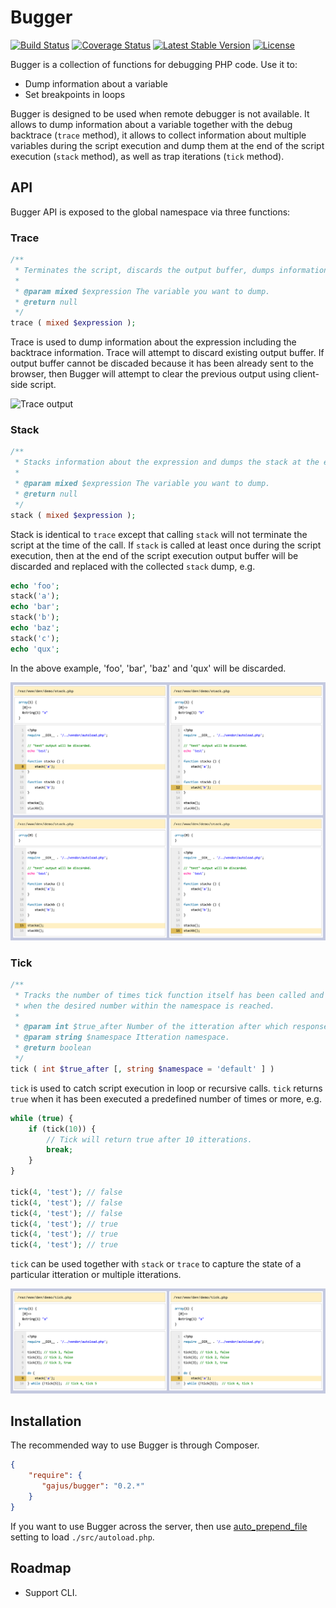 # Bugger

[![Build Status](https://travis-ci.org/gajus/bugger.png?branch=master)](https://travis-ci.org/gajus/bugger)
[![Coverage Status](https://coveralls.io/repos/gajus/bugger/badge.png?branch=master&cache=123)](https://coveralls.io/r/gajus/bugger?branch=master)
[![Latest Stable Version](https://poser.pugx.org/gajus/bugger/version.png)](https://packagist.org/packages/gajus/bugger)
[![License](https://poser.pugx.org/gajus/bugger/license.png)](https://packagist.org/packages/gajus/bugger)

Bugger is a collection of functions for debugging PHP code. Use it to:

* Dump information about a variable
* Set breakpoints in loops

Bugger is designed to be used when remote debugger is not available. It allows to dump information about a variable together with the debug backtrace (`trace` method), it allows to collect information about multiple variables during the script execution and dump them at the end of the script execution (`stack` method), as well as trap iterations (`tick` method).

## API

Bugger API is exposed to the global namespace via three functions:

### Trace

```php
/**
 * Terminates the script, discards the output buffer, dumps information about the expression including backtrace up to the `trace` call.
 * 
 * @param mixed $expression The variable you want to dump.
 * @return null
 */
trace ( mixed $expression );
````

Trace is used to dump information about the expression including the backtrace information. Trace will attempt to discard existing output buffer. If output buffer cannot be discaded because it has been already sent to the browser, then Bugger will attempt to clear the previous output using client-side script.

![Trace output](./docs/static/image/trace.png)

### Stack

```php
/**
 * Stacks information about the expression and dumps the stack at the end of the script execution.
 *
 * @param mixed $expression The variable you want to dump.
 * @return null
 */
stack ( mixed $expression );
```

Stack is identical to `trace` except that calling `stack` will not terminate the script at the time of the call. If `stack` is called at least once during the script execution, then at the end of the script execution output buffer will be discarded and replaced with the collected `stack` dump, e.g.

```php
echo 'foo';
stack('a');
echo 'bar';
stack('b');
echo 'baz';
stack('c');
echo 'qux';
```

In the above example, 'foo', 'bar', 'baz' and 'qux' will be discarded.

![Stack output](./docs/static/image/stack.png)

### Tick

```php
/**
 * Tracks the number of times tick function itself has been called and returns true
 * when the desired number within the namespace is reached.
 *
 * @param int $true_after Number of the itteration after which response is true.
 * @param string $namespace Itteration namespace.
 * @return boolean
 */
tick ( int $true_after [, string $namespace = 'default' ] )
```

`tick` is used to catch script execution in loop or recursive calls. `tick` returns `true` when it has been executed a predefined number of times or more, e.g.

```php
while (true) {
    if (tick(10)) {
        // Tick will return true after 10 itterations.
        break;
    }
}

tick(4, 'test'); // false
tick(4, 'test'); // false
tick(4, 'test'); // false
tick(4, 'test'); // true
tick(4, 'test'); // true
tick(4, 'test'); // true
```

`tick` can be used together with `stack` or `trace` to capture the state of a particular itteration or multiple itterations.

![Tick output](./docs/static/image/tick.png)

## Installation

The recommended way to use Bugger is through Composer.

```json
{
    "require": {
       "gajus/bugger": "0.2.*"
    }
}
```

If you want to use Bugger across the server, then use [auto_prepend_file](http://uk1.php.net/manual/en/ini.core.php#ini.auto-prepend-file) setting to load `./src/autoload.php`.

## Roadmap

* Support CLI.
